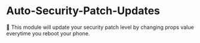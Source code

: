 # Auto-Security-Patch-Updates
🌟 This module will update your security patch level by changing props value everytime you reboot your phone.
